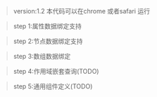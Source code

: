 >version:1.2 本代码可以在chrome 或者safari 运行

>step 1:属性数据绑定支持

>step 2:节点数据绑定支持

>step 3:数组数据绑定

>step 4:作用域嵌套查询(TODO)

>step 5:通用组件定义(TODO)